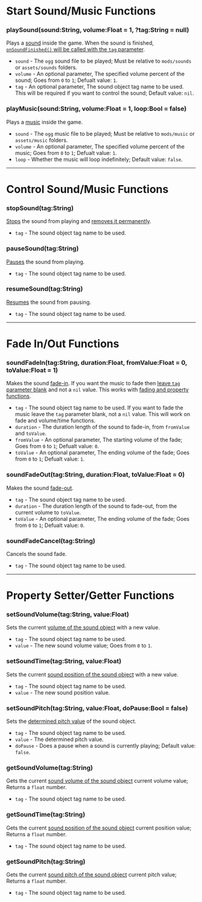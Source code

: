 # Start Sound/Music Functions
### playSound(sound:String, volume:Float = 1, ?tag:String = null)
Plays a <ins>sound</ins> inside the game. When the sound is finished, <ins>`onSoundFinished()` will be called with the `tag` parameter</ins>.

- `sound` - The `ogg` sound file to be played; Must be relative to `mods/sounds` or `assets/sounds` folders.
- `volume` - An optional parameter, The specified volume percent of the sound; Goes from `0` to `1`; Defualt value: `1`.
- `tag` - An optional parameter, The sound object tag name to be used. This will be required if you want to control the sound; Default value: `nil`.

### playMusic(sound:String, volume:Float = 1, loop:Bool = false)
Plays a <ins>music</ins> inside the game.

- `sound` - The `ogg` music file to be played; Must be relative to `mods/music` or `assets/music` folders.
- `volume` - An optional parameter, The specified volume percent of the music; Goes from `0` to `1`; Defualt value: `1`.
- `loop` - Whether the music will loop indefinitely; Default value: `false`.

***

# Control Sound/Music Functions
### stopSound(tag:String)
<ins>Stops</ins> the sound from playing and <ins>removes it permanently</ins>.

- `tag` - The sound object tag name to be used.

### pauseSound(tag:String)
<ins>Pauses</ins> the sound from playing.

- `tag` - The sound object tag name to be used.

### resumeSound(tag:String)
<ins>Resumes</ins> the sound from pausing.

- `tag` - The sound object tag name to be used.

***

# Fade In/Out Functions
### soundFadeIn(tag:String, duration:Float, fromValue:Float = 0, toValue:Float = 1)
Makes the sound <ins>fade-in</ins>. If you want the music to fade then <ins>leave `tag` parameter blank</ins> and not a `nil` value. This works with <ins>fading and property functions</ins>.

- `tag` - The sound object tag name to be used. If you want to fade the music leave the `tag` parameter blank, not a `nil` value. This will work on fade and volume/time functions.
- `duration` - The duration length of the sound to fade-in, from `fromValue` and `toValue`.
- `fromValue` - An optional parameter, The starting volume of the fade; Goes from `0` to `1`; Defualt value: `0`.
- `toValue` - An optional parameter, The ending volume of the fade; Goes from `0` to `1`; Defualt value: `1`.

### soundFadeOut(tag:String, duration:Float, toValue:Float = 0)
Makes the sound <ins>fade-out</ins>.

- `tag` - The sound object tag name to be used.
- `duration` - The duration length of the sound to fade-out, from the current volume to `toValue`.
- `toValue` - An optional parameter, The ending volume of the fade; Goes from `0` to `1`; Defualt value: `0`.

### soundFadeCancel(tag:String)
Cancels the sound fade.

- `tag` - The sound object tag name to be used.

***

# Property Setter/Getter Functions
### setSoundVolume(tag:String, value:Float)
Sets the current <ins>volume of the sound object</ins> with a new value.

- `tag` - The sound object tag name to be used.
- `value` - The new sound volume value; Goes from `0` to `1`.

### setSoundTime(tag:String, value:Float)
Sets the current <ins>sound position of the sound object</ins> with a new value.

- `tag` - The sound object tag name to be used.
- `value` - The new sound position value.

### setSoundPitch(tag:String, value:Float, doPause:Bool = false)
Sets the <ins>determined pitch value</ins> of the sound object.

- `tag` - The sound object tag name to be used.
- `value` - The determined pitch value.
- `doPause` - Does a pause when a sound is currently playing; Default value: `false`.

### getSoundVolume(tag:String)
Gets the current <ins>sound volume of the sound object</ins> current volume value; Returns a `float` number.

- `tag` - The sound object tag name to be used.

### getSoundTime(tag:String)
Gets the current <ins>sound position of the sound object</ins> current position value; Returns a `float` number.

- `tag` - The sound object tag name to be used.

### getSoundPitch(tag:String)
Gets the current <ins>sound pitch of the sound object</ins> current pitch value; Returns a `float` number.

- `tag` - The sound object tag name to be used.
